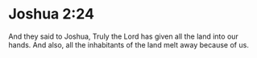 # Joshua 2:24

And they said to Joshua, Truly the Lord has given all the land into our hands. And also, all the inhabitants of the land melt away because of us.
